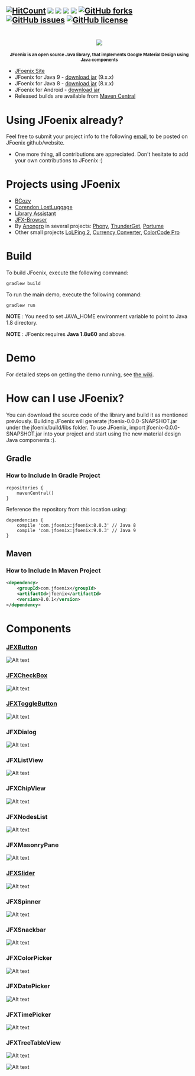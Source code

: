 [![HitCount](http://hits.dwyl.io/jfoenixadmin/JFoenix.svg)](http://hits.dwyl.io/jfoenixadmin/JFoenix)
[![][CircleCI img]][CircleCI]
[![][mavenbadge img]][mavenbadge]
[![][sonardebt img]][sonardebt]
[![][gitter img]][gitter]
[![GitHub forks](https://img.shields.io/github/forks/jfoenixadmin/JFoenix.svg)](https://github.com/jfoenixadmin/JFoenix/network)
[![GitHub issues](https://img.shields.io/github/issues/jfoenixadmin/JFoenix.svg)](https://github.com/jfoenixadmin/JFoenix/issues)
[![GitHub license](https://img.shields.io/github/license/jfoenixadmin/JFoenix.svg)](https://github.com/jfoenixadmin/JFoenix/blob/master/LICENSE)
---

<h1 align="center">
    <img src="http://www.jfoenix.com/img/logo-JFX.png">
</h1>
<p align="center">
<sup>
<b>JFoenix is an open source Java library, that implements Google Material Design using Java components</b>
</sup>
</p>

* [JFoenix Site](http://www.jfoenix.com)
* JFoenix for Java 9 - [download jar](http://www.jfoenix.com/download/jfoenix-9.0.1.jar) (9.x.x)
* JFoenix for Java 8 - [download jar](http://www.jfoenix.com/download/jfoenix-8.0.1.jar) (8.x.x)
* JFoenix for Android - [download jar](http://www.jfoenix.com/download/jfoenix-8.0.1-retrolambda.jar)
* Released builds are available from [Maven Central](http://search.maven.org/#search%7Cga%7C1%7CJFoenix)

# Using JFoenix already?
Feel free to submit your project info to the following <a href="mailto:developers@jfoenix.com" target="_top">email</a>, to be posted on JFoenix github/website.
* One more thing, all contributions are appreciated. Don't hesitate to add your own contributions to JFoenix :)

# Projects using JFoenix
* <a href="http://bcozy.org">BCozy</a>
* <a href="https://github.com/ThijsZijdel/Corendon-LostLuggage">Corendon LostLuggage</a>
* <a href="https://github.com/afsalashyana/Library-Assistant">Library Assistant</a>
* <a href="https://github.com/badarshahzad/Jfx-Browser">JFX-Browser</a>
* By <a href="https://github.com/anongrp">Anongrp</a> in several projects: 
<a href="https://github.com/anongrp/Phony">Phony</a>,
<a href="https://github.com/anongrp/ThunderGet">ThunderGet</a>,
<a href="https://github.com/anongrp/Portume">Portume</a>
* Other small projects <a href="https://github.com/mayuso/LoLPing2">LoLPing 2</a>,
<a href="https://github.com/naeemkhan12/CurrencyConverter.git">Currency Converter</a>,
<a href="https://github.com/Anikeshpatel/ColorCode-Pro">ColorCode Pro</a>

# Build
To build JFoenix, execute the following command:

    gradlew build

To run the main demo, execute the following command:

    gradlew run

**NOTE** : You need to set JAVA_HOME environment variable to point to Java 1.8 directory.

**NOTE** : JFoenix requires **Java 1.8u60** and above.

# Demo
For detailed steps on getting the demo running, see [the wiki].

# How can I use JFoenix?
You can download the source code of the library and build it as mentioned previously. Building JFoenix will generate jfoenix-0.0.0-SNAPSHOT.jar under the jfoenix/build/libs folder. To use JFoenix, import jfoenix-0.0.0-SNAPSHOT.jar into your project and start using the new material design Java components :).

## Gradle
### How to Include In Gradle Project
```
repositories {
    mavenCentral()
}
```
Reference the repository from this location using:
```
dependencies {
    compile 'com.jfoenix:jfoenix:8.0.3' // Java 8
    compile 'com.jfoenix:jfoenix:9.0.3' // Java 9
}
```

## Maven
### How to Include In Maven Project
```xml
<dependency>
    <groupId>com.jfoenix</groupId>
    <artifactId>jfoenix</artifactId>
    <version>8.0.1</version>
</dependency>
```
# Components
### [JFXButton](https://github.com/jfoenixadmin/JFoenix/wiki/Button)

![Alt text](http://jfoenix.com/gif/button.gif "Button Demo")

### [JFXCheckBox](https://github.com/jfoenixadmin/JFoenix/wiki/Checkbox)

![Alt text](http://jfoenix.com/gif/checkbox.gif "Check Box Demo")

### [JFXToggleButton](https://github.com/jfoenixadmin/JFoenix/wiki/Toggle-Button)

![Alt text](http://jfoenix.com/gif/toggle-button.gif "Toggle Button Demo")

### JFXDialog
![Alt text](http://jfoenix.com/gif/dialog.gif "Dialog Demo")

### JFXListView
![Alt text](http://jfoenix.com/gif/listview.gif "List View Demo")

### JFXChipView
![Alt text](http://jfoenix.com/gif/chipview.gif "Chip View")

### JFXNodesList
![Alt text](http://jfoenix.com/gif/nodes-list.gif "Nodes List Demo")

### JFXMasonryPane
![Alt text](http://jfoenix.com/gif/masonry.gif "Masonry Demo")

### [JFXSlider](https://github.com/jfoenixadmin/JFoenix/wiki/Slider)
![Alt text](http://jfoenix.com/gif/slider.gif "Slider Demo")

### JFXSpinner
![Alt text](http://jfoenix.com/gif/spinner.gif "Spinner Demo")

### JFXSnackbar
![Alt text](http://jfoenix.com/gif/icons-snackbar.gif "Icons-Snackbar Demo")

### JFXColorPicker
![Alt text](http://jfoenix.com/gif/colorpicker-beta.gif "Color Picker Demo")

### JFXDatePicker
![Alt text](http://jfoenix.com/gif/datepicker.gif "Date Picker Demo")

### JFXTimePicker
![Alt text](http://jfoenix.com/gif/timepicker.gif "Time Picker Demo")

### JFXTreeTableView
![Alt text](http://jfoenix.com/gif/treetableview.gif "Tree Table View")

![Alt text](http://jfoenix.com/gif/grouping.gif "Grouping Demo")


[mavenbadge]:https://search.maven.org/#search%7Cga%7C1%7Cg%3A%22com.jfoenix%22%20AND%20a%3A%22jfoenix%22
[mavenbadge img]:https://maven-badges.herokuapp.com/maven-central/com.jfoenix/jfoenix/badge.svg

[sonar]:https://sonarqube.com/dashboard?id=com.jfoenix%3Ajfoenix-root
[sonar img]:https://sonarqube.com/api/badges/gate?key=com.jfoenix:jfoenix-root

[sonardebt]:https://sonarqube.com/dashboard?id=com.jfoenix%3Ajfoenix-root
[sonardebt img]:https://sonarqube.com/api/badges/measure?key=com.jfoenix:jfoenix-root&metric=sqale_debt_ratio

[CircleCI]:https://circleci.com/gh/jfoenixadmin/JFoenix/tree/master
[CircleCI img]:https://circleci.com/gh/jfoenixadmin/JFoenix/tree/master.svg?style=shield

[gitter]:https://gitter.im/JFoenix/Lobby?utm_source=badge&utm_medium=badge&utm_campaign=pr-badge&utm_content=badge
[gitter img]:https://badges.gitter.im/JFoenix/Lobby.svg

[the wiki]: https://github.com/jfoenixadmin/JFoenix/wiki#trying-the-demo
